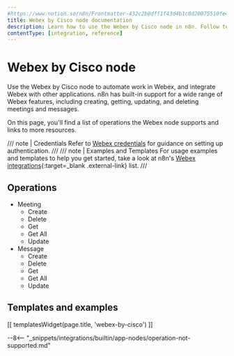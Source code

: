```yaml
---
#https://www.notion.so/n8n/Frontmatter-432c2b8dff1f43d4b1c8d20075510fe4
title: Webex by Cisco node documentation
description: Learn how to use the Webex by Cisco node in n8n. Follow technical documentation to integrate Webex by Cisco node into your workflows.
contentType: [integration, reference]
---
```


# Webex by Cisco node

Use the Webex by Cisco node to automate work in Webex, and integrate Webex with other applications. n8n has built-in support for a wide range of Webex features, including creating, getting, updating, and deleting meetings and messages.

On this page, you'll find a list of operations the Webex node supports and links to more resources.

/// note | Credentials
Refer to [Webex credentials](/integrations/builtin/credentials/ciscowebex/) for guidance on setting up authentication. 
///
/// note | Examples and Templates
For usage examples and templates to help you get started, take a look at n8n's [Webex integrations](https://n8n.io/integrations/webex-by-cisco/){:target=_blank .external-link} list.
///

## Operations

* Meeting
    * Create
    * Delete
    * Get
    * Get All
    * Update
* Message
    * Create
    * Delete
    * Get
    * Get All
    * Update

## Templates and examples

<!-- see https://www.notion.so/n8n/Pull-in-templates-for-the-integrations-pages-37c716837b804d30a33b47475f6e3780 -->
[[ templatesWidget(page.title, 'webex-by-cisco') ]]

--8<-- "_snippets/integrations/builtin/app-nodes/operation-not-supported.md"


